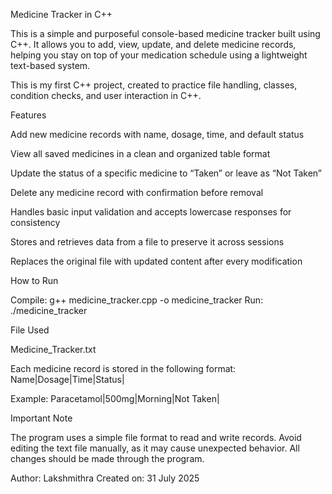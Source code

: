 Medicine Tracker in C++

This is a simple and purposeful console-based medicine tracker built using C++. It allows you to add, view, update, and delete medicine records, helping you stay on top of your medication schedule using a lightweight text-based system.

This is my first C++ project, created to practice file handling, classes, condition checks, and user interaction in C++.

Features

Add new medicine records with name, dosage, time, and default status

View all saved medicines in a clean and organized table format

Update the status of a specific medicine to “Taken” or leave as “Not Taken”

Delete any medicine record with confirmation before removal

Handles basic input validation and accepts lowercase responses for consistency

Stores and retrieves data from a file to preserve it across sessions

Replaces the original file with updated content after every modification

How to Run

Compile: g++ medicine_tracker.cpp -o medicine_tracker
Run: ./medicine_tracker

File Used

Medicine_Tracker.txt

Each medicine record is stored in the following format:
Name|Dosage|Time|Status|

Example:
Paracetamol|500mg|Morning|Not Taken|

Important Note

The program uses a simple file format to read and write records. Avoid editing the text file manually, as it may cause unexpected behavior. All changes should be made through the program.

Author: Lakshmithra
Created on: 31 July 2025
